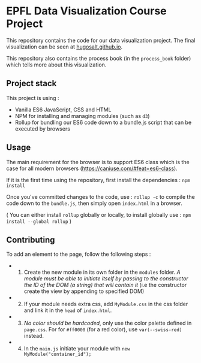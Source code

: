 # EPFL Data Visualization Course Project

This repository contains the code for our data visualization project. The final visualization can be seen at [hugosalt.github.io](https://hugosalt.github.io/).

This repository also contains the process book (in the `process_book` folder) which tells more about this visualization.

## Project stack

This project is using :
- Vanilla ES6 JavaScript, CSS and HTML
- NPM for installing and managing modules (such as `d3`)
- Rollup for bundling our ES6 code down to a bundle.js script that can be executed by browsers

## Usage

The main requirement for the browser is to support ES6 class which is the case for all modern browsers (https://caniuse.com/#feat=es6-class).

If it is the first time using the repository, first install the dependencies : `npm install`

Once you've committed changes to the code, use  : `rollup -c` to compile the code down to the `bundle.js`, then simply open `index.html` in a browser.

( You can either install `rollup` globally or locally, to install globally use : `npm install --global rollup` )

## Contributing

To add an element to the page, follow the following steps :

  - 1) Create the new module in its own folder in the `modules` folder. *A module must be able to initiate itself by passing to the constructor the ID of the DOM (a string) that will contain it* (i.e the constructor create the view by appending to specified DOM)
  - 2) If your module needs extra css, add `MyModule.css` in the css folder and link it in the `head` of `index.html`.
  - 3) *No color should be hardcoded*, only use the color palette defined in `page.css`. For for `#ff0000` (for a red color), use `var(--swiss-red)` instead.
  - 4) In the `main.js` initiate your module with `new MyModule("container_id");`

